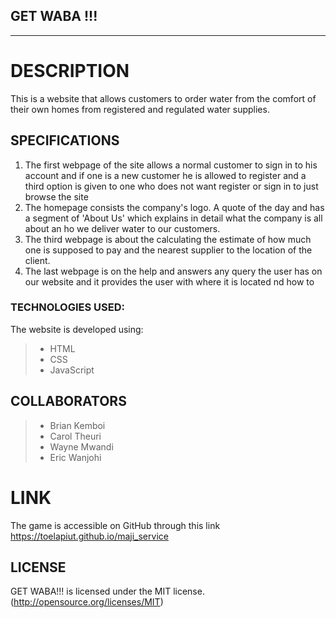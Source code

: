## GET WABA !!!
---------------
# DESCRIPTION
This is a website that allows customers to order water from the comfort of their own homes from registered and regulated water supplies.
## SPECIFICATIONS
1. The first webpage of the site allows a normal customer to sign in to his account and if one is a new customer he is allowed to register and a third option is given to one who does not want register or sign in to just browse the site
2. The homepage consists the company's logo. A quote of the day and has a segment of 'About Us' which explains in detail what the company is all about an ho we deliver water to our customers.
3. The third webpage is about the calculating the estimate of how much one is supposed to pay and the nearest supplier to the location of the client.
4. The last webpage is on the help and answers any query the user has on our website and it provides the user with where it is located nd how to

### TECHNOLOGIES USED:
The website is developed using:
 >- HTML
 >- CSS
 >- JavaScript


## COLLABORATORS
>- Brian Kemboi
>- Carol Theuri
>- Wayne Mwandi
>- Eric Wanjohi

# LINK
The game is accessible on GitHub through this link
https://toelapiut.github.io/maji_service

## LICENSE
GET WABA!!! is licensed under the MIT license. (http://opensource.org/licenses/MIT)
